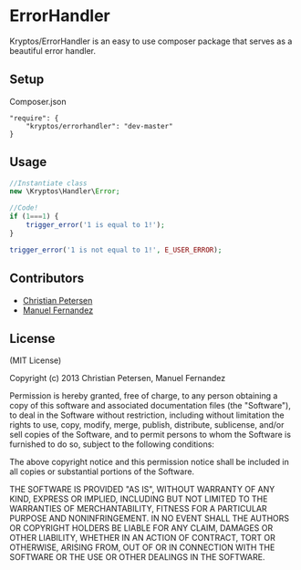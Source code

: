 ErrorHandler
=======

Kryptos/ErrorHandler is an easy to use composer package that serves as a beautiful error handler.


Setup
-----
Composer.json

    "require": {
        "kryptos/errorhandler": "dev-master"
    }

Usage
-----
```php
//Instantiate class
new \Kryptos\Handler\Error;

//Code!
if (1===1) {
    trigger_error('1 is equal to 1!');
}

trigger_error('1 is not equal to 1!', E_USER_ERROR);
```

## Contributors

- [Christian Petersen](http://humanoidism.dk)
- [Manuel Fernandez](http://prjrev.com)

## License

(MIT License)

Copyright (c) 2013 Christian Petersen, Manuel Fernandez

Permission is hereby granted, free of charge, to any person obtaining a copy of this software and associated documentation files (the "Software"), to deal in the Software without restriction, including without limitation the rights to use, copy, modify, merge, publish, distribute, sublicense, and/or sell copies of the Software, and to permit persons to whom the Software is furnished to do so, subject to the following conditions:

The above copyright notice and this permission notice shall be included in all copies or substantial portions of the Software.

THE SOFTWARE IS PROVIDED "AS IS", WITHOUT WARRANTY OF ANY KIND, EXPRESS OR IMPLIED, INCLUDING BUT NOT LIMITED TO THE WARRANTIES OF MERCHANTABILITY, FITNESS FOR A PARTICULAR PURPOSE AND NONINFRINGEMENT. IN NO EVENT SHALL THE AUTHORS OR COPYRIGHT HOLDERS BE LIABLE FOR ANY CLAIM, DAMAGES OR OTHER LIABILITY, WHETHER IN AN ACTION OF CONTRACT, TORT OR OTHERWISE, ARISING FROM, OUT OF OR IN CONNECTION WITH THE SOFTWARE OR THE USE OR OTHER DEALINGS IN THE SOFTWARE.
